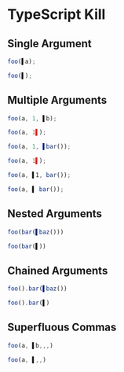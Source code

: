 # TypeScript Kill
## Single Argument
```typescript
foo(▌a);
```
```typescript
foo(▌);
```

## Multiple Arguments
```typescript
foo(a, 1, ▌b);
```
```typescript
foo(a, 1▌);
```

```typescript
foo(a, 1, ▌bar());
```
```typescript
foo(a, 1▌);
```

```typescript
foo(a, ▌1, bar());
```
```typescript
foo(a, ▌ bar());
```

## Nested Arguments
```typescript
foo(bar(▌baz()))
```
```typescript
foo(bar(▌))
```

## Chained Arguments
```TypeScript
foo().bar(▌baz())
```
```TypeScript
foo().bar(▌)
```

## Superfluous Commas
```typescript
foo(a, ▌b,,,)
```
```typescript
foo(a, ▌,,)
```